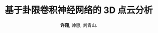 ---
title: "基于卦限卷积神经网络的 3D 点云分析"
collection: publications
permalink: /publication/Octant-CNN
jour: '自动化学报'
year: 2021
author: <strong>许翔</strong>, 帅惠, 刘青山.
paperurl: http://www.aas.net.cn/article/doi/10.16383/j.aas.c200080
codeurl: https://github.com/Xiangxu-0103/Octant-CNN
additional: true
---
